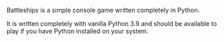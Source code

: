 Battleships is a simple console game written completely in Python.

It is written completely with vanilla Python 3.9 and should be available to play if you have Python installed on your system.
 
